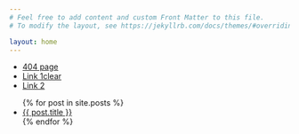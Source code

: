 ```yaml
---
# Feel free to add content and custom Front Matter to this file.
# To modify the layout, see https://jekyllrb.com/docs/themes/#overriding-theme-defaults

layout: home
---
```

- [404 page](./lessons/a_dsa/a_network_layers)
- [Link 1clear
](./lessons/0_planning/post_1)
- [Link 2](./posts/ornaz/post_1)

<ul>
  {% for post in site.posts %}
    <li>
      <a href="{{ post.url }}">{{ post.title }}</a>
    </li>
  {% endfor %}
</ul>